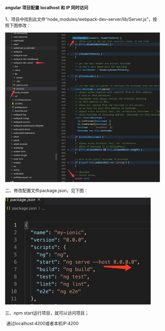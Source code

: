 #### angular 项目配置 localhost 和 IP 同时访问

1、项目中找到此文件“node_modules/webpack-dev-server/lib/Server.js”，按照下图修改：

![](assets/image-20201023112624362.png)

二、修改配置文件package.json，见下图：

![](assets/1137423-20191016142913976-1077010777.png)

三、npm start运行项目，就可以访问项目；

​		通过localhost:4200或者本机IP:4200